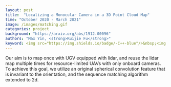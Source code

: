 ```yaml
---
layout: post
title:  "Localizing a Monocular Camera in a 3D Point Cloud Map"
time: "October 2020 - March 2021"
image: /images/matching.gif
categories: project
background: "https://arxiv.org/abs/1912.00096"
authors: "Max Yin, <strong>Ruijie Fu</strong>"
keyword: <img src="https://img.shields.io/badge/-C++-blue"/>&nbsp;<img src="https://img.shields.io/badge/-python-blue"/>&nbsp;<img src="https://img.shields.io/badge/-robot localization-green"/>&nbsp
---
```

Our aim is to map once with UGV equipped with lidar, and reuse the lidar map multiple times for resource-limited UAVs with only onboard cameras. To achieve this goal, we utilize an original spherical convolution feature that is invariant to the orientation, and the sequence matching algorithm extended to 2d.

